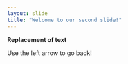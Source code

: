 ```yaml
---
layout: slide
title: "Welcome to our second slide!"
---
```

**Replacement of text**

Use the left arrow to go back!
